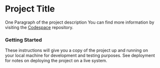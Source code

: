  # Project Title

One Paragraph of the project description
You can find more information by visiting the [Codespace](https://codespaceacademy.com/?utm_source=google&utm_medium=paidsearch&utm_campaign=brand&utm_content=596335623775&utm_term=spain&gclid=CjwKCAiA9NGfBhBvEiwAq5vSy5ODUsF947U1kJR6Y2JTt2PqY5stmvEOzCbwrEeQMCBCXBu1HkW9GRoCHpcQAvD_BwE) repository.

### Getting Started

These instructions will give you a copy of the project up and running on your local machine for development and testing purposes. See deployment for notes on deploying the project on a live system.

